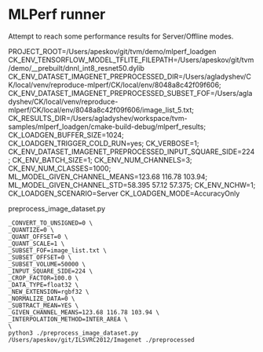 MLPerf runner
=============

Attempt to reach some performance results for Server/Offline modes.



PROJECT_ROOT=/Users/apeskov/git/tvm/demo/mlperf_loadgen
CK_ENV_TENSORFLOW_MODEL_TFLITE_FILEPATH=/Users/apeskov/git/tvm/demo/__prebuilt/dnnl_int8_resnet50.dylib
CK_ENV_DATASET_IMAGENET_PREPROCESSED_DIR=/Users/agladyshev/CK/local/venv/reproduce-mlperf/CK/local/env/8048a8c42f09f606;
CK_ENV_DATASET_IMAGENET_PREPROCESSED_SUBSET_FOF=/Users/agladyshev/CK/local/venv/reproduce-mlperf/CK/local/env/8048a8c42f09f606/image_list_5.txt;
CK_RESULTS_DIR=/Users/agladyshev/workspace/tvm-samples/mlperf_loadgen/cmake-build-debug/mlperf_results;
CK_LOADGEN_BUFFER_SIZE=1024;
CK_LOADGEN_TRIGGER_COLD_RUN=yes;
CK_VERBOSE=1;
CK_ENV_DATASET_IMAGENET_PREPROCESSED_INPUT_SQUARE_SIDE=224;
CK_ENV_BATCH_SIZE=1;
CK_ENV_NUM_CHANNELS=3;
CK_ENV_NUM_CLASSES=1000;
ML_MODEL_GIVEN_CHANNEL_MEANS=123.68 116.78 103.94;
ML_MODEL_GIVEN_CHANNEL_STD=58.395 57.12 57.375;
CK_ENV_NCHW=1;
CK_LOADGEN_SCENARIO=Server
CK_LOADGEN_MODE=AccuracyOnly


preprocess_image_dataset.py
```shell
_CONVERT_TO_UNSIGNED=0 \ 
_QUANTIZE=0 \ 
_QUANT_OFFSET=0 \ 
_QUANT_SCALE=1 \
_SUBSET_FOF=image_list.txt \
_SUBSET_OFFSET=0 \ 
_SUBSET_VOLUME=50000 \
_INPUT_SQUARE_SIDE=224 \
_CROP_FACTOR=100.0 \
_DATA_TYPE=float32 \
_NEW_EXTENSION=rgbf32 \
_NORMALIZE_DATA=0 \
_SUBTRACT_MEAN=YES \
_GIVEN_CHANNEL_MEANS=123.68 116.78 103.94 \
_INTERPOLATION_METHOD=INTER_AREA \
\
python3 ./preprocess_image_dataset.py /Users/apeskov/git/ILSVRC2012/Imagenet ./preprocessed
```
